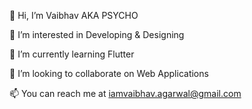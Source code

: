 👋 Hi, I’m Vaibhav AKA PSYCHO

👀 I’m interested in Developing & Designing

🌱 I’m currently learning Flutter

💞️ I’m looking to collaborate on Web Applications

📫 You can reach me at iamvaibhav.agarwal@gmail.com

<!---
Psyyycho/Psyyycho is a ✨ special ✨ repository because its `README.md` (this file) appears on your GitHub profile.
You can click the Preview link to take a look at your changes.
--->
